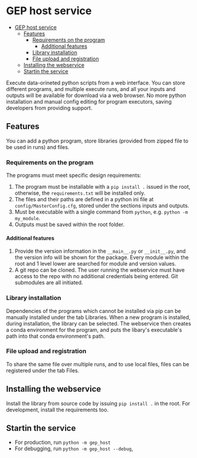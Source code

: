 # GEP host service

- [GEP host service](#gep-host-service)
  - [Features](#features)
    - [Requirements on the program](#requirements-on-the-program)
      - [Additional features](#additional-features)
    - [Library installation](#library-installation)
    - [File upload and registration](#file-upload-and-registration)
  - [Installing the webservice](#installing-the-webservice)
  - [Startin the service](#startin-the-service)

Execute data-orineted python scripts from a web interface. You can store different programs, and multiple execute runs, and all your inputs and outputs will be available for download via a web browser. No more python installation and manual config editing for program executors, saving developers from providing support.

## Features

You can add a python program, store libraries (provided from zipped file to be used in runs) and files.

### Requirements on the program

The programs must meet specific design requirements:

1. The program must be installable with a `pip install .` issued in the root, otherwise, the `requirements.txt` will be installed only.
2. The files and their paths are defined in a python ini file at `config/MasterConfig.cfg`, stored under the sections inputs and outputs.
3. Must be executable with a single command from `python`, e.g. `python -m my_module`.
4. Outputs must be saved within the root folder.

#### Additional features

1. Provide the version information in the `__main__.py` or `__init__.py`, and the version info will be shown for the package. Every module within the root and 1 level lower are searched for module and version values.
2. A git repo can be cloned. The user running the webservice must have access to the repo with no additional credentials being entered. Git submodules are all initiated.

### Library installation

Dependencies of the programs which cannot be installed via pip can be manually installed under the tab Libraries. When a new program is installed, during installation, the library can be selected. The webservice then creates a conda environment for the program, and puts the libary's executable's path into that conda environment's path.

### File upload and registration

To share the same file over multiple runs, and to use local files, files can be registered under the tab Files.

## Installing the webservice

Install the library from source code by issuing `pip install .` in the root. For development, install the requirements too.

## Startin the service

- For production, run `python -m gep_host`
- For debugging, run `python -m gep_host --debug`,

<!--
- check why test run with pytest doesn't start
- if program is deleted, delete the associated test run
- stop program is queue
- add a switch to runs whether to copy over original files
- show successful test at the programs page
- add comment to installed program
- don't copy over inheritable files, rather, use the original one3
- if a package is being installed with a name X, and another package named X is wanted to be installed again, it crashes
- Write the comment of a program, run and library into a file, and support markdown. Make it appendable.
- user auth
- make property public for input and output files, and if a file is not public, ask for token
-->

<!-- 
- Test stopping feature, especially already stopped running and deleted running

 -->